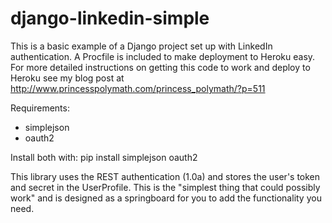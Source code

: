 django-linkedin-simple
=======================================
This is a basic example of a Django project set up with LinkedIn authentication.
A Procfile is included to make deployment to Heroku easy.  
For more detailed instructions on getting this code to work and deploy to Heroku see my blog post at http://www.princesspolymath.com/princess_polymath/?p=511

Requirements:
* simplejson
* oauth2

Install both with:
pip install simplejson oauth2

This library uses the REST authentication (1.0a) and stores the user's token and secret in the UserProfile. This is the "simplest thing that could possibly work" and is designed as a springboard for you to add the functionality you need.
